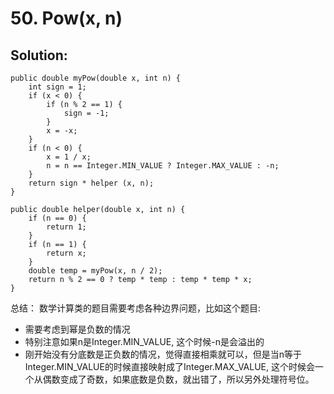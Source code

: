 # 50. Pow(x, n)
## Solution:
```
public double myPow(double x, int n) { 
    int sign = 1;
    if (x < 0) {
        if (n % 2 == 1) {
            sign = -1;
        }
        x = -x;
    }
    if (n < 0) {
        x = 1 / x;
        n = n == Integer.MIN_VALUE ? Integer.MAX_VALUE : -n;
    }
    return sign * helper (x, n);
}

public double helper(double x, int n) {
    if (n == 0) {
        return 1;
    }
    if (n == 1) {
        return x;
    }
    double temp = myPow(x, n / 2);
    return n % 2 == 0 ? temp * temp : temp * temp * x;
}
```

总结：
数学计算类的题目需要考虑各种边界问题，比如这个题目:
* 需要考虑到幂是负数的情况
* 特别注意如果n是Integer.MIN_VALUE, 这个时候-n是会溢出的
* 刚开始没有分底数是正负数的情况，觉得直接相乘就可以，但是当n等于Integer.MIN_VALUE的时候直接映射成了Integer.MAX_VALUE, 这个时候会一个从偶数变成了奇数，如果底数是负数，就出错了，所以另外处理符号位。
